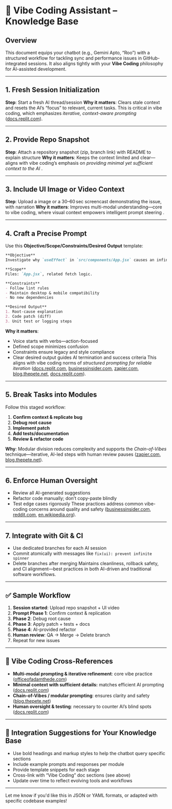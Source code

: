 # 📘 Vibe Coding Assistant – Knowledge Base

## Overview

This document equips your chatbot (e.g., Gemini Apto, “Roo”) with a structured workflow for tackling sync and performance issues in GitHub-integrated sessions. It also aligns tightly with your **Vibe Coding** philosophy for AI-assisted development.

---

## 1. Fresh Session Initialization

**Step**: Start a fresh AI thread/session
**Why it matters**: Clears stale context and resets the AI’s “focus” to relevant, current tasks. This is critical in vibe coding, which emphasizes *iterative, context-aware prompting* ([docs.replit.com][1]).

---

## 2. Provide Repo Snapshot

**Step**: Attach a repository snapshot (zip, branch link) with README to explain structure
**Why it matters**: Keeps the context limited and clear—aligns with vibe coding’s emphasis on *providing minimal yet sufficient context to the AI* .

---

## 3. Include UI Image or Video Context

**Step**: Upload a image or a 30–60 sec screencast demonstrating the issue, with narration
**Why it matters**: Improves multi-modal understanding—core to vibe coding, where visual context empowers intelligent prompt steering .

---

## 4. Craft a Precise Prompt

Use this **Objective/Scope/Constraints/Desired Output** template:

```markdown
**Objective**  
Investigate why `useEffect` in `src/components/App.jsx` causes an infinite fetch loop.

**Scope**  
Files: `App.jsx`, related fetch logic.

**Constraints**  
- Follow lint rules  
- Maintain desktop & mobile compatibility  
- No new dependencies

**Desired Output**  
1. Root-cause explanation  
2. Code patch (diff)  
3. Unit test or logging steps
```

**Why it matters**:

* Voice starts with verbs—action-focused
* Defined scope minimizes confusion
* Constraints ensure legacy and style compliance
* Clear desired output guides AI termination and success criteria
  This aligns with vibe coding norms of *structured prompting for reliable iteration* ([docs.replit.com][1], [businessinsider.com][2], [zapier.com][3], [blog.thepete.net][4], [docs.replit.com][5]).

---

## 5. Break Tasks into Modules

Follow this staged workflow:

1. **Confirm context & replicate bug**
2. **Debug root cause**
3. **Implement patch**
4. **Add tests/documentation**
5. **Review & refactor code**

**Why**:
Modular division reduces complexity and supports the *Chain-of-Vibes* technique—iterative, AI-led steps with human review pauses ([zapier.com][3], [blog.thepete.net][4]).

---

## 6. Enforce Human Oversight

* Review all AI-generated suggestions
* Refactor code manually; don’t copy-paste blindly
* Test edge cases rigorously
  These practices address common vibe-coding concerns around quality and safety ([businessinsider.com][6], [reddit.com][7], [en.wikipedia.org][8]).

---

## 7. Integrate with Git & CI

* Use dedicated branches for each AI session
* Commit atomically with messages like `fix(ui): prevent infinite spinner`
* Delete branches after merging
  Maintains cleanliness, rollback safety, and CI alignment—best practices in both AI-driven and traditional software workflows.

---

## ✅ Sample Workflow

1. **Session started**: Upload repo snapshot + UI video
2. **Prompt Phase 1**: Confirm context & replication
3. **Phase 2**: Debug root cause
4. **Phase 3**: Apply patch + tests + docs
5. **Phase 4**: AI-provided refactor
6. **Human review**: QA → Merge → Delete branch
7. Repeat for new issues

---

## 🧠 Vibe Coding Cross-References

* **Multi-modal prompting & iterative refinement**: core vibe practice ([officeofadamthede.com][9])
* **Minimal context with sufficient details:** matches efficient AI prompting ([docs.replit.com][1])
* **Chain-of-Vibes / modular prompting**: ensures clarity and safety ([blog.thepete.net][4])
* **Human oversight & testing**: necessary to counter AI’s blind spots ([docs.replit.com][5])

---

## 📌 Integration Suggestions for Your Knowledge Base

* Use bold headings and markup styles to help the chatbot query specific sections
* Include example prompts and responses per module
* Provide template snippets for each stage
* Cross-link with “Vibe Coding” doc sections (see above)
* Update over time to reflect evolving tools and workflows

---

Let me know if you'd like this in JSON or YAML formats, or adapted with specific codebase examples!

[1]: https://docs.replit.com/tutorials/vibe-coding-101?utm_source=chatgpt.com "Vibe coding 101: from idea to deployed app - Replit Docs"
[2]: https://www.businessinsider.com/monzo-tom-blomfield-vibe-coding-tips-ai-tools-2025-4?utm_source=chatgpt.com "Monzo's former CEO shares 3 tips for getting the most out of vibe coding"
[3]: https://zapier.com/blog/vibe-coding/?utm_source=chatgpt.com "What is vibe coding? [+ tips and best practices] - Zapier"
[4]: https://blog.thepete.net/blog/2025/03/10/vibe-coding-101/?utm_source=chatgpt.com "Vibe-coding 101 - Pete Hodgson"
[5]: https://docs.replit.com/tutorials/how-to-vibe-code?utm_source=chatgpt.com "How to vibe code effectively - Replit Docs"
[6]: https://www.businessinsider.com/vibe-coding-ai-silicon-valley-andrej-karpathy-2025-2?utm_source=chatgpt.com "Silicon Valley's next act: bringing 'vibe coding' to the world"
[7]: https://www.reddit.com/r/ClaudeAI/comments/1kivv0w/the_ultimate_vibe_coding_guide/?utm_source=chatgpt.com "The Ultimate Vibe Coding Guide : r/ClaudeAI - Reddit"
[8]: https://en.wikipedia.org/wiki/Vibe_coding?utm_source=chatgpt.com "Vibe coding"
[9]: https://officeofadamthede.com/blog/2025/05/20/from-idea-to-app-in-hours-vibe-coding-my-way-to-a-youtube-knowledge-base-with-ai/?utm_source=chatgpt.com "Vibe-Coding My Way to a YouTube Knowledge Base with AI"
